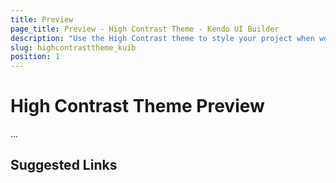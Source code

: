 ```yaml
---
title: Preview
page_title: Preview - High Contrast Theme - Kendo UI Builder
description: "Use the High Contrast theme to style your project when working the Kendo UI Builder tool for creating and managing Angular and AngularJS-based web applications."
slug: highcontrasttheme_kuib
position: 1
---
```


# High Contrast Theme Preview

...

## Suggested Links
